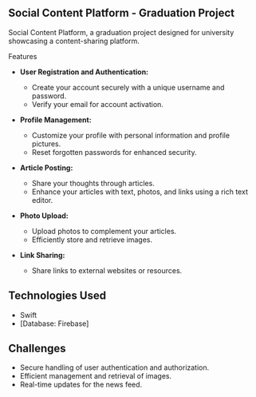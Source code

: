 ## Social Content Platform - Graduation Project

Social Content Platform, a graduation project designed for university showcasing a content-sharing platform.

Features

- **User Registration and Authentication:**
  - Create your account securely with a unique username and password.
  - Verify your email for account activation.

- **Profile Management:**
  - Customize your profile with personal information and profile pictures.
  - Reset forgotten passwords for enhanced security.

- **Article Posting:**
  - Share your thoughts through articles.
  - Enhance your articles with text, photos, and links using a rich text editor.

- **Photo Upload:**
  - Upload photos to complement your articles.
  - Efficiently store and retrieve images.

- **Link Sharing:**
  - Share links to external websites or resources.

## Technologies Used
  - Swift
  - [Database: Firebase]
    
## Challenges

- Secure handling of user authentication and authorization.
- Efficient management and retrieval of images.
- Real-time updates for the news feed.
